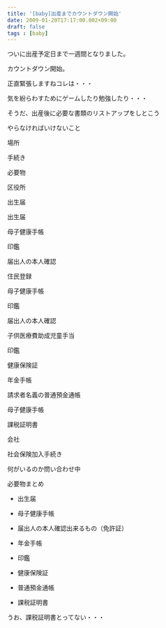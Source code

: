 ```yaml
---
title: '[baby]出産までカウントダウン開始'
date: 2009-01-20T17:17:00.002+09:00
draft: false
tags : [baby]
---
```


ついに出産予定日まで一週間となりました。  

  
カウントダウン開始。  

  

  

  
正直緊張しますねコレは・・・  

  

  

気を紛らわすためにゲームしたり勉強したり・・・  

  

  

そうだ、出産後に必要な書類のリストアップをしとこう  

  

  

やらなければいけないこと  

  

場所

手続き

必要物

区役所

出生届

出生届

母子健康手帳

印鑑

届出人の本人確認

住民登録

母子健康手帳

印鑑

届出人の本人確認

子供医療費助成児童手当

印鑑

健康保険証

年金手帳

請求者名義の普通預金通帳

母子健康手帳

課税証明書

会社

社会保険加入手続き

何がいるのか問い合わせ中

  

  

必要物まとめ  

*   出生届  
    
*   母子健康手帳  
    
*   届出人の本人確認出来るもの（免許証）  
    
*   年金手帳  
    
*   印鑑  
    
*   健康保険証  
    
*   普通預金通帳  
    
*   課税証明書  
    
  

うお、課税証明書とってない・・・